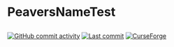 # PeaversNameTest

## 

[![GitHub commit activity](https://img.shields.io/github/commit-activity/m/peavers/<<REPOSITORY>>)](https://github.com/peavers/<<REPOSITORY>>/commits/master) [![Last commit](https://img.shields.io/github/last-commit/peavers/<<REPOSITORY>>)](https://github.com/peavers/<<REPOSITORY>>/commits/master) [![CurseForge](https://img.shields.io/curseforge/dt/0?label=CurseForge&color=F16436)](https://www.curseforge.com/wow/addons/<<CURSEFORGE_PROJECT_NAME>>)

